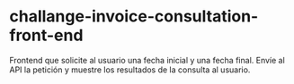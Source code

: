 # challange-invoice-consultation-front-end
Frontend que solicite al usuario una fecha inicial y una fecha final. Envíe al API la petición y muestre los resultados de la consulta al usuario.

